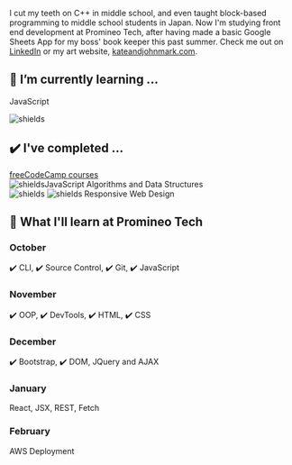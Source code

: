 

I cut my teeth on C++ in middle school, and even taught block-based programming to middle school students in Japan.  Now I'm studying front end development at Promineo Tech, after having made a basic Google Sheets App for my boss' book keeper this past summer. Check me out on [LinkedIn](https://www.linkedin.com/in/johnmarkrhoades/) or my art website, [kateandjohnmark.com](https://www.kateandjohnmark.com/).

## 🌱 I’m currently learning ...

JavaScript

![shields](https://img.shields.io/github/last-commit/jmrhadz/week-10-DOM)

## ✔️ I've completed ...

[freeCodeCamp courses](https://www.freecodecamp.org/)  
![shields](https://img.shields.io/badge/javascript-yellow)JavaScript Algorithms and Data Structures  
![shields](https://img.shields.io/badge/html-orange) ![shields](https://img.shields.io/badge/css-blue) Responsive Web Design 

## 📅 What I'll learn at Promineo Tech

### October
 ✔️ CLI, ✔️ Source Control, ✔️ Git, ✔️ JavaScript
### November
 ✔️ OOP, ✔️ DevTools, ✔️ HTML, ✔️ CSS
### December
 ✔️ Bootstrap, ✔️ DOM, JQuery and AJAX
### January
  React, JSX, REST, Fetch
### February
  AWS Deployment
